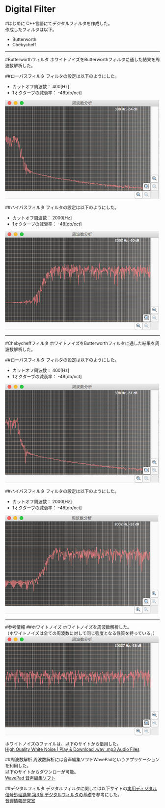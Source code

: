 Digital Filter
====================
#はじめに
C++言語にてデジタルフィルタを作成した。  
作成したフィルタは以下。

- Butterworth
- Chebycheff

----

#Butterworthフィルタ
ホワイトノイズをButterworthフィルタに通した結果を周波数解析した。

##ローパスフィルタ
フィルタの設定は以下のようにした。

- カットオフ周波数： 400[Hz]
- 1オクターブの減衰率： -48[db/oct]

![Butterworth Low-pass -48dB/oct](./img/Butterworth_lowpass_48dB.png)

##ハイパスフィルタ
フィルタの設定は以下のようにした。

- カットオフ周波数： 2000[Hz]
- 1オクターブの減衰率： -48[db/oct]

![Butterworth High-pass -48dB/oct](./img/Butterworth_highpass_48dB.png)

----

#Chebycheffフィルタ
ホワイトノイズをButterworthフィルタに通した結果を周波数解析した。

##ローパスフィルタ
フィルタの設定は以下のようにした。

- カットオフ周波数： 400[Hz]
- 1オクターブの減衰率： -48[db/oct]

![Chebycheff Low-pass -48dB/oct](./img/Chebycheff_lowpass_48dB.png)

##ハイパスフィルタ
フィルタの設定は以下のようにした。

- カットオフ周波数： 2000[Hz]
- 1オクターブの減衰率： -48[db/oct]

![Chebycheff High-pass -48dB/oct](./img/Chebycheff_highpass_48dB.png)

----

#参考情報
##ホワイトノイズ
ホワイトノイズを周波数解析した。  
（ホワイトノイズは全ての周波数に対して同じ強度となる性質を持っている。）  
![whitenoise](./img/WhiteNoise.png)

ホワイトノイズのファイルは、以下のサイトから借用した。  
[High Quality White Noise | Play & Download .wav .mp3 Audio Files](http://www.audiocheck.net/testtones_whitenoise.php)

##周波数解析
周波数解析には音声編集ソフトWavePadというアプリケーションを利用した。  
以下のサイトからダウンローが可能。  
[WavePad 音声編集ソフト](http://www.nch.com.au/wavepad/jp/index.html?gclid=CLbS3J3y9MMCFRWSvQodjjYAqw)

##デジタルフィルタ
デジタルフィルタに関しては以下サイトの[実用ディジタル信号処理講座 第3章 デジタルフィルタの基礎](http://www.sound.sie.dendai.ac.jp/dsp/Text/PDF/Chap3.pdf)を参考にした。  
[音響情報研究室](http://www.sound.sie.dendai.ac.jp/index-j.html)

